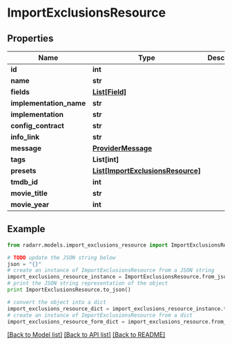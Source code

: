# ImportExclusionsResource


## Properties
Name | Type | Description | Notes
------------ | ------------- | ------------- | -------------
**id** | **int** |  | [optional] 
**name** | **str** |  | [optional] 
**fields** | [**List[Field]**](Field.md) |  | [optional] 
**implementation_name** | **str** |  | [optional] 
**implementation** | **str** |  | [optional] 
**config_contract** | **str** |  | [optional] 
**info_link** | **str** |  | [optional] 
**message** | [**ProviderMessage**](ProviderMessage.md) |  | [optional] 
**tags** | **List[int]** |  | [optional] 
**presets** | [**List[ImportExclusionsResource]**](ImportExclusionsResource.md) |  | [optional] 
**tmdb_id** | **int** |  | [optional] 
**movie_title** | **str** |  | [optional] 
**movie_year** | **int** |  | [optional] 

## Example

```python
from radarr.models.import_exclusions_resource import ImportExclusionsResource

# TODO update the JSON string below
json = "{}"
# create an instance of ImportExclusionsResource from a JSON string
import_exclusions_resource_instance = ImportExclusionsResource.from_json(json)
# print the JSON string representation of the object
print ImportExclusionsResource.to_json()

# convert the object into a dict
import_exclusions_resource_dict = import_exclusions_resource_instance.to_dict()
# create an instance of ImportExclusionsResource from a dict
import_exclusions_resource_form_dict = import_exclusions_resource.from_dict(import_exclusions_resource_dict)
```
[[Back to Model list]](../README.md#documentation-for-models) [[Back to API list]](../README.md#documentation-for-api-endpoints) [[Back to README]](../README.md)


